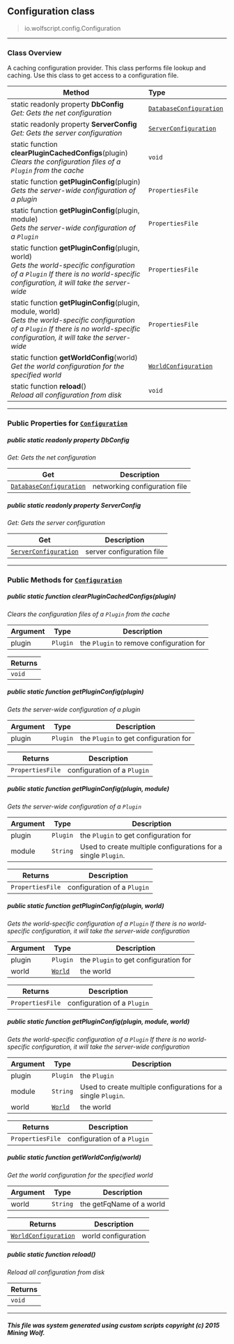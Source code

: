 ## Configuration __class__

>io.wolfscript.config.Configuration

---

### Class Overview

A caching configuration provider. This class performs file lookup and caching. Use this class to get access to a configuration file.

Method | Type   
--- | :--- 
static readonly property __DbConfig__ <br> _Get: Gets the net configuration_ | [`DatabaseConfiguration`](DatabaseConfiguration.md)
static readonly property __ServerConfig__ <br> _Get: Gets the server configuration_ | [`ServerConfiguration`](ServerConfiguration.md)
static function __clearPluginCachedConfigs__(plugin) <br> _Clears the configuration files of a `Plugin` from the cache_ | `void`
static function __getPluginConfig__(plugin) <br> _Gets the server-wide configuration of a plugin_ | `PropertiesFile`
static function __getPluginConfig__(plugin, module) <br> _Gets the server-wide configuration of a `Plugin`_ | `PropertiesFile`
static function __getPluginConfig__(plugin, world) <br> _Gets the world-specific configuration of a `Plugin` If there is no world-specific configuration, it will take the server-wide_ | `PropertiesFile`
static function __getPluginConfig__(plugin, module, world) <br> _Gets the world-specific configuration of a `Plugin` If there is no world-specific configuration, it will take the server-wide_ | `PropertiesFile`
static function __getWorldConfig__(world) <br> _Get the world configuration for the specified world_ | [`WorldConfiguration`](WorldConfiguration.md)
static function __reload__() <br> _Reload all configuration from disk_ | `void`



---


### Public Properties for [`Configuration`](Configuration.md)

##### <a id='dbconfig'></a>public static readonly property __DbConfig__

_Get: Gets the net configuration_

Get | Description
--- | --- 
[`DatabaseConfiguration`](DatabaseConfiguration.md) | networking configuration file



##### <a id='serverconfig'></a>public static readonly property __ServerConfig__

_Get: Gets the server configuration_

Get | Description
--- | --- 
[`ServerConfiguration`](ServerConfiguration.md) | server configuration file



---

### Public Methods for [`Configuration`](Configuration.md)

##### <a id='clearplugincachedconfigs'></a>public static function __clearPluginCachedConfigs__(plugin)

_Clears the configuration files of a `Plugin` from the cache_

Argument | Type | Description  
--- | --- | --- 
plugin | `Plugin` | the `Plugin` to remove configuration for

Returns | 
--- | 
`void` |


##### <a id='getpluginconfig'></a>public static function __getPluginConfig__(plugin)

_Gets the server-wide configuration of a plugin_

Argument | Type | Description  
--- | --- | --- 
plugin | `Plugin` | the `Plugin` to get configuration for

Returns | Description
--- | --- 
`PropertiesFile` | configuration of a `Plugin`


##### <a id='getpluginconfig'></a>public static function __getPluginConfig__(plugin, module)

_Gets the server-wide configuration of a `Plugin`_

Argument | Type | Description  
--- | --- | --- 
plugin | `Plugin` | the `Plugin` to get configuration for
module | `String` | Used to create multiple configurations for a single `Plugin`.

Returns | Description
--- | --- 
`PropertiesFile` | configuration of a `Plugin`


##### <a id='getpluginconfig'></a>public static function __getPluginConfig__(plugin, world)

_Gets the world-specific configuration of a `Plugin` If there is no world-specific configuration, it will take the server-wide configuration_

Argument | Type | Description  
--- | --- | --- 
plugin | `Plugin` | the `Plugin` to get configuration for
world | [`World`](../api/world/World.md) | the world

Returns | Description
--- | --- 
`PropertiesFile` | configuration of a `Plugin`


##### <a id='getpluginconfig'></a>public static function __getPluginConfig__(plugin, module, world)

_Gets the world-specific configuration of a `Plugin` If there is no world-specific configuration, it will take the server-wide configuration_

Argument | Type | Description  
--- | --- | --- 
plugin | `Plugin` | the `Plugin`
module | `String` | Used to create multiple configurations for a single `Plugin`.
world | [`World`](../api/world/World.md) | the world

Returns | Description
--- | --- 
`PropertiesFile` | configuration of a `Plugin`


##### <a id='getworldconfig'></a>public static function __getWorldConfig__(world)

_Get the world configuration for the specified world_

Argument | Type | Description  
--- | --- | --- 
world | `String` | the getFqName of a world

Returns | Description
--- | --- 
[`WorldConfiguration`](WorldConfiguration.md) | world configuration


##### <a id='reload'></a>public static function __reload__()

_Reload all configuration from disk_

Returns | 
--- | 
`void` |


---


##### This file was system generated using custom scripts copyright (c) 2015 Mining Wolf.
	

